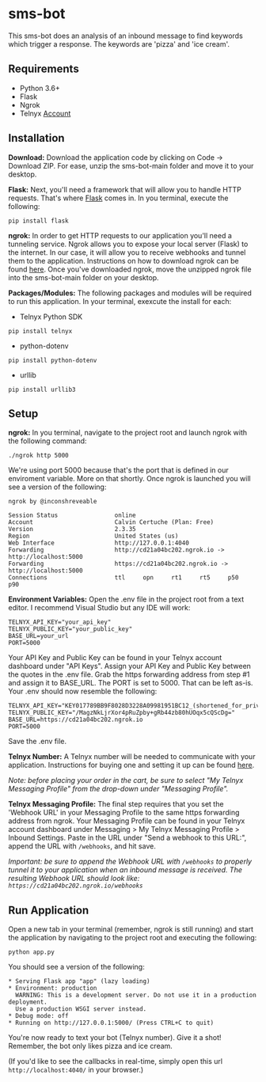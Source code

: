 # sms-bot

This sms-bot does an analysis of an inbound message to find keywords which trigger a response. The keywords are 'pizza' and 'ice cream'.  

## Requirements

- Python 3.6+
- Flask 
- Ngrok
- Telnyx [Account](https://telnyx.com/sign-up)

## Installation

**Download:** Download the application code by clicking on Code -> Download ZIP. For ease, unzip the sms-bot-main folder and move it to your desktop. 

**Flask:** Next, you'll need a framework that will allow you to handle HTTP requests. That's where [Flask](https://pypi.org/project/Flask/) comes in. In you terminal, execute the following:

```
pip install flask
```

**ngrok:** In order to get HTTP requests to our application you'll need a tunneling service. Ngrok allows you to expose your local server (Flask) to the internet. In our case, it will allow you to receive webhooks and tunnel them to the application. Instructions on how to download ngrok can be found [here](https://ngrok.com/download). Once you've downloaded ngrok, move the unzipped ngrok file into the sms-bot-main folder on your desktop. 

**Packages/Modules:** The following packages and modules will be required to run this application. In your terminal, exexcute the install for each:
   
- Telnyx Python SDK
```
pip install telnyx
```
- python-dotenv
```
pip install python-dotenv
```
- urllib
```
pip install urllib3
```

## Setup

**ngrok:** In you terminal, navigate to the project root and launch ngrok with the following command:

``` 
./ngrok http 5000
```
We're using port 5000 because that's the port that is defined in our enviroment variable. More on that shortly. Once ngrok is launched you will see a version of the following:
   
```
ngrok by @inconshreveable

Session Status                online
Account                       Calvin Certuche (Plan: Free)
Version                       2.3.35
Region                        United States (us)
Web Interface                 http://127.0.0.1:4040
Forwarding                    http://cd21a04bc202.ngrok.io -> http://localhost:5000
Forwarding                    https://cd21a04bc202.ngrok.io -> http://localhost:5000                                                                                                                      
Connections                   ttl     opn     rt1     rt5     p50     p90                                                                                           
```

**Environment Variables:** Open the .env file in the project root from a text editor. I recommend Visual Studio but any IDE will work:

```
TELNYX_API_KEY="your_api_key"
TELNYX_PUBLIC_KEY="your_public_key"
BASE_URL=your_url
PORT=5000
```    
       
Your API Key and Public Key can be found in your Telnyx account dashboard under "API Keys". Assign your API Key and Public Key between the quotes in the .env        file. Grab the https forwarding address from step #1 and assign it to BASE_URL. The PORT is set to 5000. That can be left as-is. Your .env should now resemble the following:

```
TELNYX_API_KEY="KEY017789BB9F8028D3228A09981951BC12_(shortened_for_privacy)"
TELNYX_PUBLIC_KEY="/MagzNkLjrXor4pRuZpby+gRb44zb80hUOqx5cQScDg="
BASE_URL=https://cd21a04bc202.ngrok.io
PORT=5000
``` 

Save the .env file. 

**Telnyx Number:** A Telnyx number will be needed to communicate with your application. Instructions for buying one and setting it up can be found [here](https://telnyx.com/resources/purchase-a-phone-number-with-telnyx).

*Note: before placing your order in the cart, be sure to select "My Telnyx Messaging Profile" from the drop-down under "Messaging Profile".*

**Telnyx Messaging Profile:** The final step requires that you set the 'Webhook URL' in your Messaging Profile to the same https forwarding address from ngrok. Your Messaging Profile can be found in your Telnyx account dashboard under Messaging > My Telnyx Messaging Profile > Inbound Settings. Paste in the URL under "Send a webhook to this URL:", append the URL with `/webhooks`, and hit save. 

*Important: be sure to append the Webhook URL with `/webhooks` to properly tunnel it to your application when an inbound message is received. The resulting Webhook URL should look like: `https://cd21a04bc202.ngrok.io/webhooks`*

## Run Application 

Open a new tab in your terminal (remember, ngrok is still running) and start the application by navigating to the project root and executing the following:

``` 
python app.py 
```

You should see a version of the following:

``` 
* Serving Flask app "app" (lazy loading)
* Environment: production
  WARNING: This is a development server. Do not use it in a production deployment.
  Use a production WSGI server instead.
* Debug mode: off
* Running on http://127.0.0.1:5000/ (Press CTRL+C to quit)
```

You're now ready to text your bot (Telnyx number). Give it a shot! Remember, the bot only likes pizza and ice cream. 

(If you'd like to see the callbacks in real-time, simply open this url `http://localhost:4040/` in your browser.)
